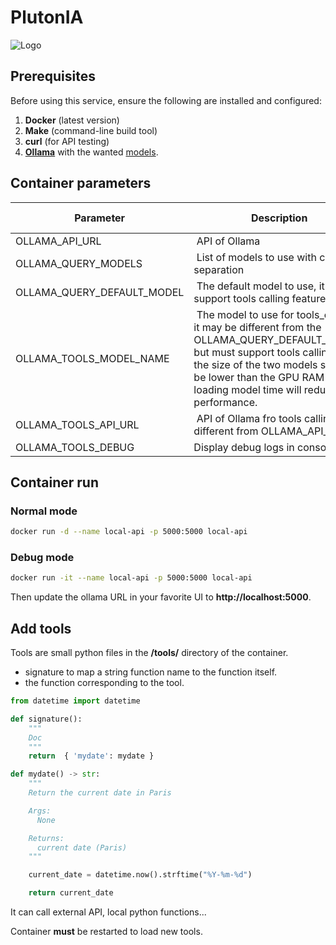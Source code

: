 # PlutonIA

![Logo](https://cdn2.iconfinder.com/data/icons/solar_system_png/512/Pluto.png)

## **Prerequisites**
Before using this service, ensure the following are installed and configured:
1. **Docker** (latest version)
2. **Make** (command-line build tool)
3. **curl** (for API testing)
4. **[Ollama](https://ollama.com/)** with the wanted [models](https://ollama.com/search?c=tools).

## Container parameters

| Parameter | Description | Default value |
| --------- | ----------- | ------------- |
|OLLAMA_API_URL| API of Ollama |None |
|OLLAMA_QUERY_MODELS| List of models to use with comma separation |None |
|OLLAMA_QUERY_DEFAULT_MODEL| The default model to use, it should support tools calling feature|None |
|OLLAMA_TOOLS_MODEL_NAME| The model to use for tools_calling, it may be different from the OLLAMA_QUERY_DEFAULT_MODEL but must support tools calling. Note the size of the two models shoukd be lower than the GPU RAM else loading model time will reduce performance.|None |
|OLLAMA_TOOLS_API_URL| API of Ollama fro tools calling if different from OLLAMA_API_URL|None |
|OLLAMA_TOOLS_DEBUG| Display debug logs in console |False|


## Container run

### Normal mode

~~~bash
docker run -d --name local-api -p 5000:5000 local-api
~~~

### Debug mode

~~~bash
docker run -it --name local-api -p 5000:5000 local-api
~~~

Then update the ollama URL in your favorite UI to **http://localhost:5000**.

## Add tools

Tools are small python files in the **/tools/** directory of the container.

* signature to map a string function name to the function itself.
* the function corresponding to the tool.

~~~python
from datetime import datetime

def signature():
    """
    Doc
    """
    return  { 'mydate': mydate }

def mydate() -> str:
    """
    Return the current date in Paris

    Args:
      None

    Returns:
      current date (Paris)
    """

    current_date = datetime.now().strftime("%Y-%m-%d")

    return current_date
~~~

It can call external API, local python functions...

Container **must** be restarted to load new tools.